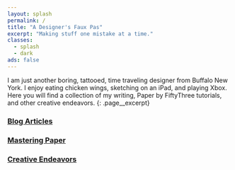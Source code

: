```yaml
---
layout: splash
permalink: /
title: "A Designer's Faux Pas"
excerpt: "Making stuff one mistake at a time."
classes:
  - splash
  - dark
ads: false
---
```


I am just another boring, tattooed, time traveling designer from Buffalo New York. I enjoy eating chicken wings, sketching on an iPad, and playing Xbox. Here you will find a collection of my writing, Paper by FiftyThree tutorials, and other creative endeavors.
{: .page__excerpt}

<div class="list">
  <h3 class="item">
   <a class="item__title" href="{{ site.url }}/articles/">Blog Articles</a>
  </h3>
  <h3 class="item">
    <a class="item__title" href="{{ site.url }}/mastering-paper/">Mastering Paper</a>
  </h3>
  <h3 class="item">
    <a class="item__title" href="{{ site.url }}/work/">Creative Endeavors</a>
  </h3>
</div>
